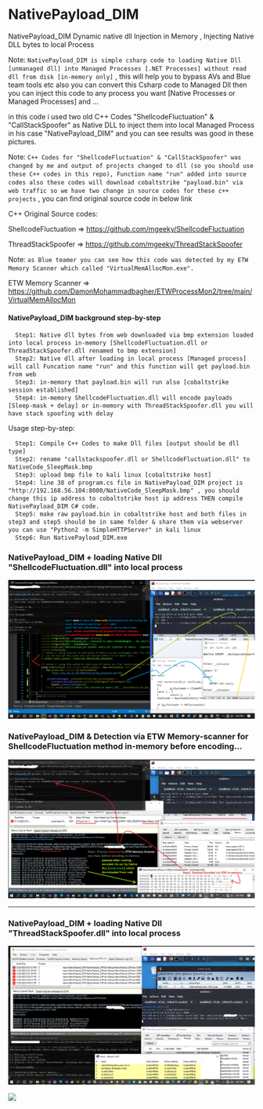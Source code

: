 # NativePayload_DIM

NativePayload_DIM Dynamic native dll Injection in Memory , Injecting Native DLL bytes to local Process

Note: `NativePayload_DIM is simple csharp code to loading Native Dll [unmanaged dll] into Managed Processes [.NET Processes] without read dll from disk [in-memory only]` , this will help you to bypass AVs and Blue team tools etc also you can convert this Csharp code to Managed Dll then you can inject this code to any process you want [Native Processes or Managed Processes] and ...

in this code i used two old C++ Codes "ShellcodeFluctuation" & "CallStackSpoofer" as Native DLL to inject them into local Managed Process in his case "NativePayload_DIM" and you can see results was good in these pictures.

Note: `C++ Codes for "ShellcodeFluctuation" & "CallStackSpoofer" was changed by me and output of projects changed to dll (so you should use these C++ codes in this repo), Function name "run" added into source codes also these codes will download cobaltstrike "payload.bin" via web traffic so we have two change in source codes for these c++ projects` , you can find original source code in below link

C++ Original Source codes:

ShellcodeFluctuation => https://github.com/mgeeky/ShellcodeFluctuation

ThreadStackSpoofer => https://github.com/mgeeky/ThreadStackSpoofer

Note: `as Blue teamer you can see how this code was detected by my ETW Memory Scanner which called "VirtualMemAllocMon.exe".`

ETW Memory Scanner => https://github.com/DamonMohammadbagher/ETWProcessMon2/tree/main/VirtualMemAllocMon

#### NativePayload_DIM background step-by-step

      Step1: Native dll bytes from web downloaded via bmp extension loaded into local process in-memory [ShellcodeFluctuation.dll or ThreadStackSpoofer.dll renamed to bmp extension]
      Step2: Native dll after loading in local process [Managed process] will call Funcation name "run" and this function will get payload.bin from web
      Step3: in-memory that payload.bin will run also [cobaltstrike session established]
      Step4: in-memory ShellcodeFluctuation.dll will encode payloads [Sleep-mask + delay] or in-memory with ThreadStackSpoofer.dll you will have stack spoofing with delay 


Usage step-by-step:

      Step1: Compile C++ Codes to make Dll files [output should be dll type]
      Step2: rename "callstackspoofer.dll or ShellcodeFluctuation.dll" to NativeCode_SleepMask.bmp
      Step3: upload bmp file to kali linux [cobaltstrike host]
      Step4: line 38 of program.cs file in NativePayload_DIM project is "http://192.168.56.104:8000/NativeCode_SleepMask.bmp" , you should change this ip address to cobaltstrike host ip address THEN compile NativePayload_DIM C# code.
      Step5: make raw payload.bin in cobaltstrike host and both files in step3 and step5 should be in same folder & share them via webserver you can use "Python2 -m SimpleHTTPServer" in kali linux
      Step6: Run NativePayload_DIM.exe 

### NativePayload_DIM + loading Native Dll "ShellcodeFluctuation.dll" into local process
   ![](https://github.com/DamonMohammadbagher/NativePayload_DIM/blob/main/Pics/ShellcodeFluctuation1.png)
   
### NativePayload_DIM & Detection via ETW Memory-scanner for ShellcodeFluctuation method in-memory before encoding...
   ![](https://github.com/DamonMohammadbagher/NativePayload_DIM/blob/main/Pics/ShellcodeFluctuation2.png)
   
-------------------
### NativePayload_DIM + loading Native Dll "ThreadStackSpoofer.dll" into local process
   ![](https://github.com/DamonMohammadbagher/NativePayload_DIM/blob/main/Pics/callstackspoofer.png)
   
   
<p><a href="https://hits.seeyoufarm.com"><img src="https://hits.seeyoufarm.com/api/count/incr/badge.svg?url=https://github.com/DamonMohammadbagher/NativePayload_DIM"/></a></p>
